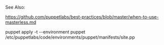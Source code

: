 See Also:

https://github.com/puppetlabs/best-practices/blob/master/when-to-use-masterless.md

puppet apply -t --environment puppet /etc/puppetlabs/code/environments/puppet/manifests/site.pp
